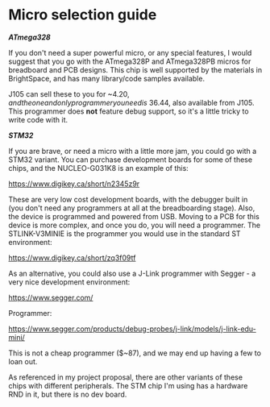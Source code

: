 # Micro selection guide

***ATmega328***

If you don't need a super powerful micro, or any special features, I would suggest that you go with the ATmega328P and ATmega328PB micros for breadboard and PCB designs. This chip is well supported by the materials in BrightSpace, and has many library/code samples available.

J105 can sell these to you for ~$4.20, and the one and only programmer you need is ~$36.44, also available from J105. This programmer does **not** feature debug support, so it's a little tricky to write code with it.

***STM32***

If you are brave, or need a micro with a little more jam, you could go with a STM32 variant. You can purchase development boards for some of these chips, and the NUCLEO-G031K8 is an example of this:

https://www.digikey.ca/short/n2345z9r

These are very low cost development boards, with the debugger built in (you don't need any programmers at all at the breadboarding stage). Also, the device is programmed and powered from USB. Moving to a PCB for this device is more complex, and once you do, you will need a programmer. The STLINK-V3MINIE is the programmer you would use in the standard ST environment:

https://www.digikey.ca/short/zq3f09tf

As an alternative, you could also use a J-Link programmer with Segger - a very nice development environment:

https://www.segger.com/

Programmer:

https://www.segger.com/products/debug-probes/j-link/models/j-link-edu-mini/

This is not a cheap programmer ($~87), and we may end up having a few to loan out.

As referenced in my project proposal, there are other variants of these chips with different peripherals. The STM chip I'm using has a hardware RND in it, but there is no dev board.

